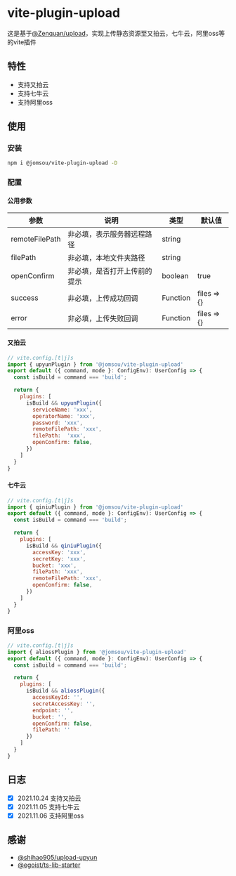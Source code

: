 # vite-plugin-upload

这是基于[@Zenquan/upload](https://github.com/Zenquan/upload)，实现上传静态资源至又拍云，七牛云，阿里oss等的vite插件

## 特性
- 支持又拍云
- 支持七牛云
- 支持阿里oss

## 使用
### 安装
```bash
npm i @jomsou/vite-plugin-upload -D
```
### 配置

#### 公用参数

| 参数           | 说明                         | 类型     | 默认值      |
| -------------- | ---------------------------- | -------- | ----------- |
| remoteFilePath | 非必填，表示服务器远程路径   | string   |             |
| filePath       | 非必填，本地文件夹路径       | string   |             |
| openConfirm    | 非必填，是否打开上传前的提示 | boolean  | true        |
| success        | 非必填，上传成功回调         | Function | files => {} |
| error          | 非必填，上传失败回调         | Function | files => {} |



#### 又拍云
```js
// vite.config.[t|j]s
import { upyunPlugin } from '@jomsou/vite-plugin-upload'
export default ({ command, mode }: ConfigEnv): UserConfig => {
  const isBuild = command === 'build';

  return {
    plugins: [
      isBuild && upyunPlugin({
        serviceName: 'xxx',
        operatorName: 'xxx',
        password: 'xxx',
        remoteFilePath: 'xxx',                                 
        filePath:  'xxx',
        openConfirm: false,                 
      })
    ]
  }
}
```

#### 七牛云
```js
// vite.config.[t|j]s
import { qiniuPlugin } from '@jomsou/vite-plugin-upload'
export default ({ command, mode }: ConfigEnv): UserConfig => {
  const isBuild = command === 'build';

  return {
    plugins: [
      isBuild && qiniuPlugin({
        accessKey: 'xxx',
        secretKey: 'xxx',
        bucket: 'xxx',
        filePath: 'xxx',
        remoteFilePath: 'xxx',
        openConfirm: false,
      })                
    ]
  }
}
```

### 阿里oss
```js
// vite.config.[t|j]s
import { aliossPlugin } from '@jomsou/vite-plugin-upload'
export default ({ command, mode }: ConfigEnv): UserConfig => {
  const isBuild = command === 'build';

  return {
    plugins: [
      isBuild && aliossPlugin({
        accessKeyId: '',
        secretAccessKey: '',
        endpoint: '',
        bucket: '',
        openConfirm: false,
        filePath: ''
      })         
    ]
  }
}
```

## 日志

- [x] 2021.10.24 支持又拍云
- [x] 2021.11.05 支持七牛云
- [x] 2021.11.06 支持阿里oss

## 感谢

- [@shihao905/upload-upyun](https://github.com/shihao905/upload-upyun)
- [@egoist/ts-lib-starter](https://github.com/egoist/ts-lib-starter)

